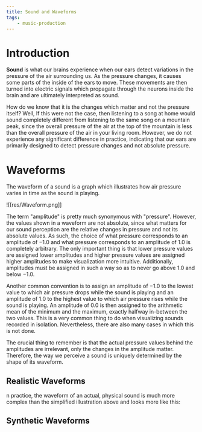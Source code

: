 ```yaml
---
title: Sound and Waveforms
tags:
    - music-production
---
```


# Introduction

**Sound** is what our brains experience when our ears detect variations in the pressure of the air surrounding us. As the pressure changes, it causes some parts of the inside of the ears to move. These movements are then turned into electric signals which propagate through the neurons inside the brain and are ultimately interpreted as sound.

How do we know that it is the changes which matter and not the pressure itself? Well, If this were not the case, then listening to a song at home would sound completely different from listening to the same song on a mountain peak, since the overall pressure of the air at the top of the mountain is less than the overall pressure of the air in your living room. However, we do not experience any significant difference in practice, indicating that our ears are primarily designed to detect pressure changes and not absolute pressure.

# Waveforms

The waveform of a sound is a graph which illustrates how air pressure varies in time as the sound is playing.

![[res/Waveform.png]]

The term "amplitude" is pretty much synonymous with "pressure". However, the values shown in a waveform are not absolute, since what matters for our sound perception are the relative changes in pressure and not its absolute values. As such, the choice of what pressure corresponds to an amplitude of $-1.0$ and what pressure corresponds to an amplitude of $1.0$ is completely arbitrary. The only important thing is that lower pressure values are assigned lower amplitudes and higher pressure values are assigned higher amplitudes to make visualization more intuitive. Additionally, amplitudes must be assigned in such a way so as to never go above $1.0$ and below $-1.0$.

Another common convention is to assign an amplitude of $-1.0$ to the lowest value to which air pressure drops while the sound is playing and an amplitude of $1.0$ to the highest value to which air pressure rises while the sound is playing. An amplitude of $0.0$ is then assigned to the arithmetic mean of the minimum and the maximum, exactly halfway in-between the two values. This is a very common thing to do when visualizing sounds recorded in isolation. Nevertheless, there are also many cases in which this is not done.

The crucial thing to remember is that the actual pressure values behind the amplitudes are irrelevant, only the changes in the amplitude matter. Therefore, the way we perceive a sound is uniquely determined by the shape of its waveform.

## Realistic Waveforms

n practice, the waveform of an actual, physical sound is much more complex than the simplified illustration above and looks more like this:



## Synthetic Waveforms




